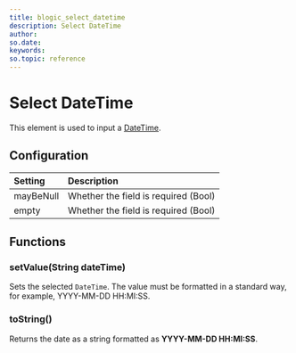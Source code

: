 ```yaml
---
title: blogic_select_datetime
description: Select DateTime
author:
so.date:
keywords:
so.topic: reference
---
```


# Select DateTime

This element is used to input a [DateTime](../../crmscript/datatypes/datetime-type.md).

## Configuration

| Setting   | Description                          |
|:----------|:-------------------------------------|
| mayBeNull | Whether the field is required (Bool) |
| empty     | Whether the field is required (Bool) |

## Functions

### setValue(String dateTime)

Sets the selected `DateTime`. The value must be formatted in a standard way, for example, YYYY-MM-DD HH:MI:SS.

### toString()

Returns the date as a string formatted as **YYYY-MM-DD HH:MI:SS**.
